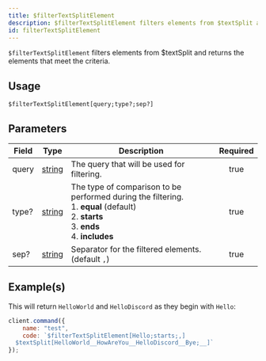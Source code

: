 ```yaml
---
title: $filterTextSplitElement
description: $filterTextSplitElement filters elements from $textSplit and returns the elements that meet the criteria.
id: filterTextSplitElement
---
```


`$filterTextSplitElement` filters elements from $textSplit and returns the elements that meet the criteria.

## Usage

```aoi
$filterTextSplitElement[query;type?;sep?]
```

## Parameters

| Field | Type                                                                                              | Description                                                                                                                               | Required |
| ----- | ------------------------------------------------------------------------------------------------- | ----------------------------------------------------------------------------------------------------------------------------------------- | :------: |
| query | [string](https://developer.mozilla.org/en-US/docs/Web/JavaScript/Reference/Global_Objects/String) | The query that will be used for filtering.                                                                                                |   true   |
| type? | [string](https://developer.mozilla.org/en-US/docs/Web/JavaScript/Reference/Global_Objects/String) | The type of comparison to be performed during the filtering.<br>1. **equal** (default)<br>2. **starts**<br>3. **ends**<br>4. **includes** |   true   |
| sep?  | [string](https://developer.mozilla.org/en-US/docs/Web/JavaScript/Reference/Global_Objects/String) | Separator for the filtered elements. (default `,`)                                                                                        |   true   |

## Example(s)

This will return `HelloWorld` and `HelloDiscord` as they begin with `Hello`:

```js
client.command({
    name: "test",
    code: `$filterTextSplitElement[Hello;starts;,]
  $textSplit[HelloWorld__HowAreYou__HelloDiscord__Bye;__]`
});
```
